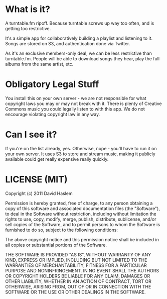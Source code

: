 What is it?
===========

A turntable.fm ripoff. Because turntable screws up way too often, and is getting too restrictive.

It's a simple app for collaboratively building a playlist and listening to it. Songs are stored on S3,
and authentication done via Twitter. 

As it's an exclusive members-only deal, we can be less restrictive than turntable.fm. People will be
able to download songs they hear, play the full albums from the same artist, etc. 


Obligatory Legal Stuff
======================

You install this on your own server - we are not responsible for what copyright laws you may or may 
not break with it. There is plenty of Creative Commons music you could legally listen to with this app. 
We do not encourage violating copyright law in any way.


Can I see it?
=============

If you're on the list already, yes. Otherwise, nope - you'll have to run it on your own server. 
It uses S3 to store and stream music, making it publicly available could get really expensive really quickly.

LICENSE (MIT)
=======

Copyright (c) 2011 David Haslem

Permission is hereby granted, free of charge, to any person obtaining
a copy of this software and associated documentation files (the
"Software"), to deal in the Software without restriction, including
without limitation the rights to use, copy, modify, merge, publish,
distribute, sublicense, and/or sell copies of the Software, and to
permit persons to whom the Software is furnished to do so, subject to
the following conditions:

The above copyright notice and this permission notice shall be
included in all copies or substantial portions of the Software.

THE SOFTWARE IS PROVIDED "AS IS", WITHOUT WARRANTY OF ANY KIND,
EXPRESS OR IMPLIED, INCLUDING BUT NOT LIMITED TO THE WARRANTIES OF
MERCHANTABILITY, FITNESS FOR A PARTICULAR PURPOSE AND
NONINFRINGEMENT. IN NO EVENT SHALL THE AUTHORS OR COPYRIGHT HOLDERS BE
LIABLE FOR ANY CLAIM, DAMAGES OR OTHER LIABILITY, WHETHER IN AN ACTION
OF CONTRACT, TORT OR OTHERWISE, ARISING FROM, OUT OF OR IN CONNECTION
WITH THE SOFTWARE OR THE USE OR OTHER DEALINGS IN THE SOFTWARE.

